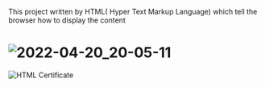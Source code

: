 This project written by HTML( Hyper Text Markup Language) which tell the browser how to display the content

# ![2022-04-20_20-05-11](https://user-images.githubusercontent.com/88204357/164268887-3e732443-f425-4f61-a645-9b0272254e88.png)

![HTML Certificate]("https://www.sololearn.com/Certificate/1014-22922361/jpg")
